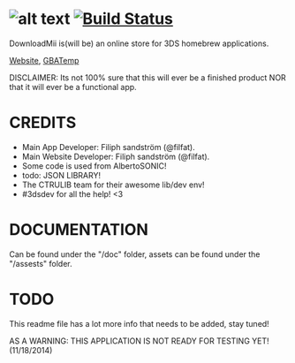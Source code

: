 ![alt text](https://raw.githubusercontent.com/DownloadMii/DownloadMii/master/logo.PNG "Logo") [![Build Status](http://build.filfatstudios.com:8080/buildStatus/icon?job=DownloadMii (3DS))](http://build.filfatstudios.com:8080/job/DownloadMii%20(3DS)/)
===========
DownloadMii is(will be) an online store for 3DS homebrew applications.

[Website](http://downloadmii.filfatstudios.com), [GBATemp](http://gbatemp.net/threads/downloadmii-a-homebrew-online-marketplace-not-released.374759/)

DISCLAIMER: Its not 100% sure that this will ever be a finished product NOR that it will ever be a functional app.


CREDITS
======
* Main App Developer: Filiph sandström (@filfat).
* Main Website Developer: Filiph sandström (@filfat).
* Some code is used from AlbertoSONIC!
* todo: JSON LIBRARY!
* The CTRULIB team for their awesome lib/dev env!
* #3dsdev for all the help! <3

DOCUMENTATION
======
Can be found under the "/doc" folder, assets can be found under the "/assests" folder.

TODO
======
This readme file has a lot more info that needs to be added, stay tuned!

AS A WARNING: THIS APPLICATION IS NOT READY FOR TESTING YET! (11/18/2014)

